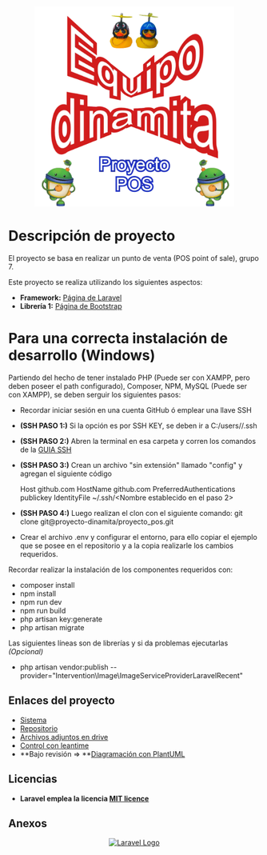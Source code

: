 <p align="center"><a href="https://leantime.posenlinea.net" target="_blank"><img src="./logo_grupo_7_proyecto.webp" width="400" alt="Grupo Logo"></a></p>


# Descripción de proyecto
El proyecto se basa en realizar un punto de venta (POS point of sale), grupo 7.

Este proyecto se realiza utilizando los siguientes aspectos:
 - **Framework:** [Página de Laravel](https://laravel.com)
 - **Librería 1:** [Página de Bootstrap](https://getbootstrap.com)

 # Para una correcta instalación de desarrollo (Windows)
Partiendo del hecho de tener instalado PHP (Puede ser con XAMPP, pero deben poseer el path configurado), Composer, NPM, MySQL (Puede ser con XAMPP), se deben serguir los siguientes pasos:
 
 - Recordar iniciar sesión en una cuenta GitHub ó emplear una llave SSH
 - **(SSH PASO 1:)** Si la opción es por SSH KEY, se deben ir a C:/users/<usuario que ustedes emplean>/.ssh
 - **(SSH PASO 2:)** Abren la terminal en esa carpeta y corren los comandos de la [GUIA SSH](https://docs.github.com/es/authentication/connecting-to-github-with-ssh/generating-a-new-ssh-key-and-adding-it-to-the-ssh-agent)
 - **(SSH PASO 3:)** Crean un archivo "sin extensión" llamado "config" y agregan el siguiente código
 
    Host <nombre de la instancia SSH> github.com
       HostName github.com
       PreferredAuthentications publickey
       IdentityFile ~/.ssh/<Nombre establecido en el paso 2>

 - **(SSH PASO 4:)** Luego realizan el clon con el siguiente comando: git clone git@<Nombre de la instancia SSH>proyecto-dinamita/proyecto_pos.git
    
 - Crear el archivo .env y configurar el entorno, para ello copiar el ejemplo que se posee en el repositorio y a la copia realizarle los cambios requeridos.
 
Recordar realizar la instalación de los componentes requeridos con:
 - composer install
 - npm install
 - npm run dev
 - npm run build
 - php artisan key:generate
 - php artisan migrate

Las siguientes líneas son de librerías y si da problemas ejecutarlas *(Opcional)*
- php artisan vendor:publish --provider="Intervention\Image\ImageServiceProviderLaravelRecent"

## Enlaces del proyecto
 - [Sistema](https://posenlinea.net)
 - [Repositorio](https://github.com/proyecto-dinamita/proyecto_pos)
 - [Archivos adjuntos en drive](https://drive.google.com/drive/folders/1e172nlWz9hjF8upkPouIMqvHJYhtvtiG?usp=share_link)
 - [Control con leantime](https://leantime.posenlinea.net)
 - **Bajo revisión => **[Diagramación con PlantUML](https://plantuml.com/es/)

## Licencias

- **Laravel emplea la licencia [MIT licence](https://opensource.org/licenses/MIT)**

## Anexos

<p align="center"><a href="https://laravel.com" target="_blank"><img src="https://raw.githubusercontent.com/laravel/art/master/logo-lockup/5%20SVG/2%20CMYK/1%20Full%20Color/laravel-logolockup-cmyk-red.svg" width="400" alt="Laravel Logo"></a></p>
